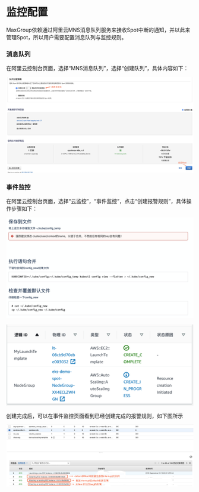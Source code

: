 # 监控配置

MaxGroup依赖通过阿里云MNS消息队列服务来接收Spot中断的通知，并以此来管理Spot，所以用户需要配置消息队列与监控规则。

### 消息队列

在阿里云控制台页面，选择“MNS消息队列”，选择“创建队列”，具体内容如下：

![](../../../../.gitbook/assets/image%20%2811%29.png)

### 事件监控

在阿里云控制台页面，选择“云监控”，“事件监控”，点击“创建报警规则”，具体操作步骤如下：

![](../../../../.gitbook/assets/image%20%282%29.png)

![](../../../../.gitbook/assets/image%20%2833%29.png)

创建完成后，可以在事件监控页面看到已经创建完成的报警规则，如下图所示

![](../../../../.gitbook/assets/image%20%2816%29.png)





